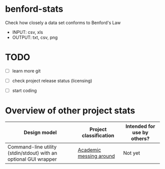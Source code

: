 # benford-stats
Check how closely a data set conforms to Benford's Law

* INPUT: csv, xls
* OUTPUT: txt, csv, png

# TODO
- [ ] learn more git
- [ ] check project release status (licensing)
- [ ] start coding


# Overview of other project stats
| Design model | Project classification | Intended for use by others? |
|--------------|------------------------|-----------------------------|
| Command-line utility (stdin/stdout) with an optional GUI wrapper | [Academic messing around][1] | Not yet |

[1]: https://news.ycombinator.com/item?id=9209886
